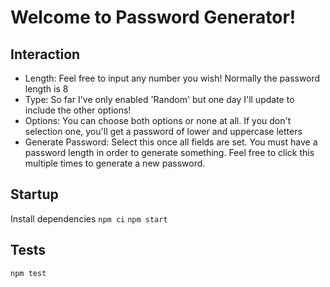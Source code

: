 # Welcome to Password Generator!

## Interaction
- Length: Feel free to input any number you wish! Normally the password length is 8
- Type: So far I've only enabled 'Random' but one day I'll update to include the other options!
- Options: You can choose both options or none at all. If you don't selection one, you'll get a password of lower and uppercase letters
- Generate Password: Select this once all fields are set. You must have a password length in order to generate something. Feel free to click this multiple times to generate a new password.

## Startup
Install dependencies `npm ci`
`npm start`

## Tests
`npm test`
